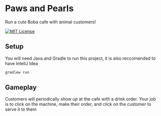 
# Paws and Pearls

Run a cute Boba cafe with animal customers!

[![MIT License](https://img.shields.io/badge/License-MIT-green.svg)](https://choosealicense.com/licenses/mit/)

## Setup

You will need Java and Gradle to run this project, it is also reccomended to have IntellJ Idea

```bash
gradlew run
```

## Gameplay

Customers will periodically show up at the cafe with a drink order. Your job is to click on the machine, make their order, and click on the customer to serve it to them